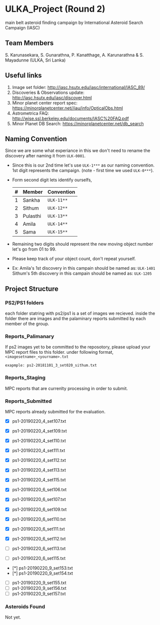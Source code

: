 
# ULKA_Project (Round 2)

main belt asteroid finding campaign by International Asteroid Search Campaign (IASC)

## Team Members

S. Karunasekara, S. Gunarathna, P. Kanatthage, A. Karunarathna & S. Mayadunne (ULKA, Sri Lanka)

## Useful links

1. Image set folder: http://iasc.hsutx.edu/iasc/international/IASC_89/
2. Discoveries & Observations update: http://iasc.hsutx.edu/iasc/discover.html
3. Minor planet center report spec: https://minorplanetcenter.net//iau/info/OpticalObs.html
4. Astrometrica FAQ: http://wise.ssl.berkeley.edu/documents/IASC%20FAQ.pdf
5. Minor Planet DB Search: https://minorplanetcenter.net/db_search

## Naming Convention

Since we are some what experiance in this we don't need to rename the discovery after naming it from `ULK-0001`.

* Since this is our 2nd time let's use `ULK-1***` as our naming convention. 1st digit represents the campaign. (note - first time we used `ULK-0***`).
* Form second digit lets identify ourselfs, 
  
   | # | Member | Convention |
   |--|--------|------------ |
   |1 | Sankha | `ULK-11**` |
   |2 | Sithum | `ULK-12**` |
   |3 | Pulasthi | `ULK-13**`|
   |4 | Amila | `ULK-14**`|
   |5 | Sama | `ULK-15**`|

* Remaining two digits should represent the new moving object number let's go from 01 to 99.
* Please keep track of your object count, don't repeat yourself. 

* Ex: 
   Amila's 1st discovery in this campain should be named as: `ULK-1401`  
   Sithum's 5th discovery in this campain should be named as: `ULK-1205`

## Project Structure

### PS2/PS1 folders

each folder statring with ps2/ps1 is a set of images we recieved. inside the folder there are images and the palaminary reports submitted by each member of the group.

### Reports_Palimanary

If ps2 images yet to be committed to the reposotory, please upload your MPC report files to this folder. under following format, `<imagesetname>_<yourname>.txt`

`exapmple: ps2-20181101_3_set020_sithum.txt`

### Reports_Staging

MPC reports that are currenlty processing in order to submit.

### Reports_Submitted

MPC reports already submitted for the evaluation.

- [x] ps1-20190220_4_set107.txt
- [x] ps1-20190220_4_set109.txt
- [x] ps1-20190220_4_set110.txt
- [x] ps1-20190220_4_set111.txt
- [x] ps1-20190220_4_set112.txt
- [x] ps1-20190220_4_set113.txt
- [x] ps1-20190220_4_set115.txt

- [x] ps1-20190220_6_set106.txt
- [x] ps1-20190220_6_set107.txt
- [x] ps1-20190220_6_set109.txt
- [x] ps1-20190220_6_set110.txt
- [x] ps1-20190220_6_set111.txt
- [x] ps1-20190220_6_set112.txt
- [ ] ps1-20190220_6_set113.txt
- [ ] ps1-20190220_6_set115.txt

- [*] ps1-20190220_9_set153.txt
- [*] ps1-20190220_9_set154.txt
- [ ] ps1-20190220_9_set155.txt
- [ ] ps1-20190220_9_set156.txt
- [ ] ps1-20190220_9_set157.txt

### Asteroids Found

Not yet.
